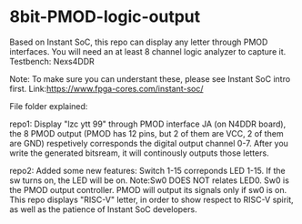 # 8bit-PMOD-logic-output
Based on Instant SoC, this repo can display any letter through PMOD interfaces. You will need an at least 8 channel logic analyzer to capture it. Testbench: Nexs4DDR

Note: To make sure you can understant these, please see Instant SoC intro first. Link:https://www.fpga-cores.com/instant-soc/

File folder explained:

repo1: Display "lzc ytt 99" through PMOD interface JA (on N4DDR board), the 8 PMOD output (PMOD has 12 pins, but 2 of them are VCC, 2 of them are GND) respetively corresponds the digital output channel 0-7. After you write the generated bitsream, it will continously outputs those letters.

repo2: Added some new features: Switch 1-15 correponds LED 1-15. If the sw turns on, the LED will be on. Note:Sw0 DOES NOT relates LED0. Sw0 is the PMOD output controller. PMOD will output its signals only if sw0 is on. This repo displays "RISC-V" letter, in order to show respect to RISC-V spirit, as well as the patience of Instant SoC developers.
